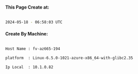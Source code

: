 
   
#### This Page Create at:

```bash

2024-05-18 - 06:58:03 UTC

```

#### Create By Machine:

```bash

Host Name : fv-az665-194

platform  : Linux-6.5.0-1021-azure-x86_64-with-glibc2.35

Ip Local  : 10.1.0.82

```


